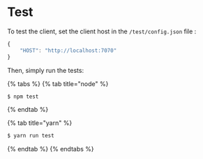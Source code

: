 # Test

To test the client, set the client host in the `/test/config.json` file :

```javascript
{
    "HOST": "http://localhost:7070"
}
```

Then, simply run the tests:

{% tabs %}
{% tab title="node" %}
```bash
$ npm test
```
{% endtab %}

{% tab title="yarn" %}
```bash
$ yarn run test
```
{% endtab %}
{% endtabs %}

